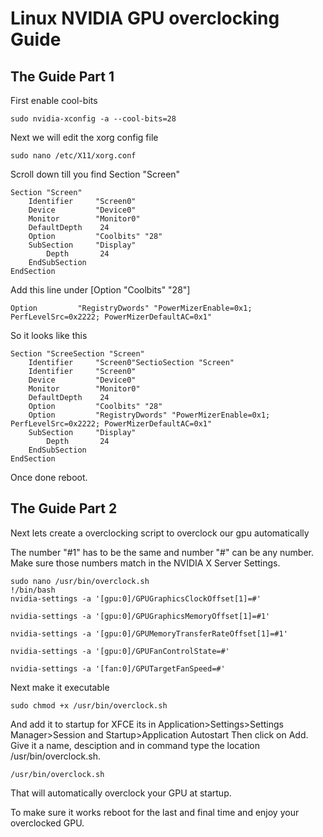 # Linux NVIDIA GPU overclocking Guide
## The Guide Part 1
First enable cool-bits
```
sudo nvidia-xconfig -a --cool-bits=28
```
Next we will edit the xorg config file
```
sudo nano /etc/X11/xorg.conf
```
Scroll down till you find Section "Screen"
```
Section "Screen"
    Identifier     "Screen0"
    Device         "Device0"
    Monitor        "Monitor0"
    DefaultDepth    24
    Option         "Coolbits" "28"
    SubSection     "Display"
        Depth       24
    EndSubSection
EndSection
```
Add this line under [Option         "Coolbits" "28"]
```
Option         "RegistryDwords" "PowerMizerEnable=0x1; PerfLevelSrc=0x2222; PowerMizerDefaultAC=0x1"
```
So it looks like this 
```
Section "ScreeSection "Screen"
    Identifier     "Screen0"SectioSection "Screen"
    Identifier     "Screen0"
    Device         "Device0"
    Monitor        "Monitor0"
    DefaultDepth    24
    Option         "Coolbits" "28"
    Option         "RegistryDwords" "PowerMizerEnable=0x1; PerfLevelSrc=0x2222; PowerMizerDefaultAC=0x1"
    SubSection     "Display"
        Depth       24
    EndSubSection
EndSection
```
Once done reboot.

## The Guide Part 2

Next lets create a overclocking script to overclock our gpu automatically

The number "#1" has to be the same and number "#" can be any number. Make sure those numbers match in the NVIDIA X Server Settings.
```
sudo nano /usr/bin/overclock.sh
!/bin/bash
nvidia-settings -a '[gpu:0]/GPUGraphicsClockOffset[1]=#'

nvidia-settings -a '[gpu:0]/GPUGraphicsMemoryOffset[1]=#1'

nvidia-settings -a '[gpu:0]/GPUMemoryTransferRateOffset[1]=#1'

nvidia-settings -a '[gpu:0]/GPUFanControlState=#'

nvidia-settings -a '[fan:0]/GPUTargetFanSpeed=#'
```
Next make it executable
```
sudo chmod +x /usr/bin/overclock.sh
```
And add it to startup for XFCE its in Application>Settings>Settings Manager>Session and Startup>Application Autostart
Then click on Add. Give it a name, desciption and in command type the location /usr/bin/overclock.sh.
```
/usr/bin/overclock.sh
```
That will automatically overclock your GPU at startup.

To make sure it works reboot for the last and final time and enjoy your overclocked GPU.
